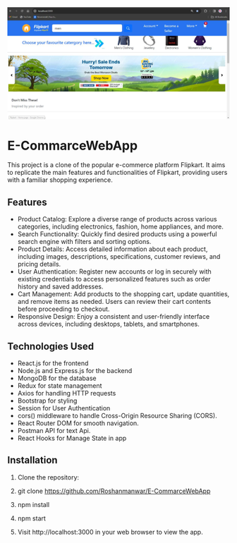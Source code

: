 <img src="https://github.com/Roshanmanwar/E-CommarceWebApp/blob/master/home.JPG"/>

# E-CommarceWebApp

This project is a clone of the popular e-commerce platform Flipkart. It aims to replicate the main features and functionalities of Flipkart, providing users with a familiar shopping experience.

## Features

- Product Catalog: Explore a diverse range of products across various categories, including electronics, fashion, home appliances, and more.
- Search Functionality: Quickly find desired products using a powerful search engine with filters and sorting options.
- Product Details: Access detailed information about each product, including images, descriptions, specifications, customer reviews, and pricing details.
- User Authentication: Register new accounts or log in securely with existing credentials to access personalized features such as order history and saved addresses.
- Cart Management: Add products to the shopping cart, update quantities, and remove items as needed. Users can review their cart contents before proceeding to checkout.
- Responsive Design: Enjoy a consistent and user-friendly interface across devices, including desktops, tablets, and smartphones.

## Technologies Used

- React.js for the frontend
- Node.js and Express.js for the backend
- MongoDB for the database
- Redux for state management
- Axios for handling HTTP requests
- Bootstrap for styling
- Session for User Authentication
- cors() middleware to handle Cross-Origin Resource Sharing (CORS).
- React Router DOM for smooth navigation.
- Postman API for text Api.
- React Hooks for Manage State in app

## Installation

1. Clone the repository:
2. git clone https://github.com/Roshanmanwar/E-CommarceWebApp

3. npm install

4. npm start
5. Visit http://localhost:3000 in your web browser to view the app.






